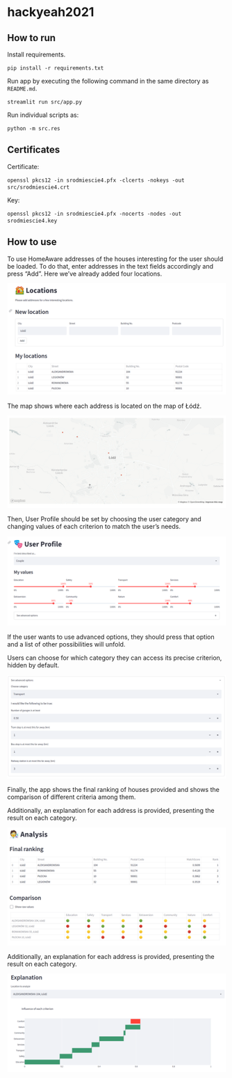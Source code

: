 # hackyeah2021

## How to run

Install requirements.

```
pip install -r requirements.txt
```

Run app by executing the following command in the same directory as `README.md`.

```
streamlit run src/app.py
```

Run individual scripts as:

```
python -m src.res
```

## Certificates
Certificate:
```
openssl pkcs12 -in srodmiescie4.pfx -clcerts -nokeys -out src/srodmiescie4.crt
```

Key:
```
openssl pkcs12 -in srodmiescie4.pfx -nocerts -nodes -out srodmiescie4.key
```

## How to use

To use HomeAware addresses of the houses interesting for the user should be loaded. To do that, enter addresses in the text fields accordingly and press “Add”. Here we’ve already added four locations.

![locations](static/locations.png)

The map shows where each address is located on the map of Łódź.

![map](static/map.png)

Then, User Profile should be set by choosing the user category and changing values of each criterion to match the user’s needs. 

![user-profile](static/user-profile.png)

If the user wants to use advanced options, they should press that option and  a list of other possibilities will unfold.

Users can choose for which category they can access its precise criterion, hidden by default. 

![advanced](static/advanced.png)

Finally, the app shows the final ranking of houses provided and shows the comparison of different criteria among them.

Additionally, an explanation for each address is provided, presenting the result on each category.

![analysis](static/analysis.png)

Additionally, an explanation for each address is provided, presenting the result on each category.

![explanation](static/explanation.png)
